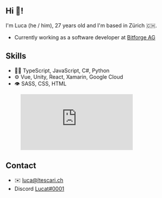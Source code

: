 ## Hi 👋!

I'm Luca (he / him), 27 years old and I'm based in Zürich 🇨🇭.

- Currently working as a software developer at [Bitforge AG](https://www.bitforge.ch)

## Skills

- 👨‍💻 TypeScript, JavaScript, C#, Python
- ⚙️ Vue, Unity, React, Xamarin, Google Cloud
- 👁️ SASS, CSS, HTML

<figure><embed src="https://wakatime.com/share/@lucatescari/b3afc80f-16ae-4dd2-be16-b9a437a4b4d1.svg"></embed></figure>

## Contact
- ✉️ [luca@ltescari.ch](mailto:luca@tescari.io)
- Discord [Lucat#0001](https://discordapp.com/users/lucat#0001)
